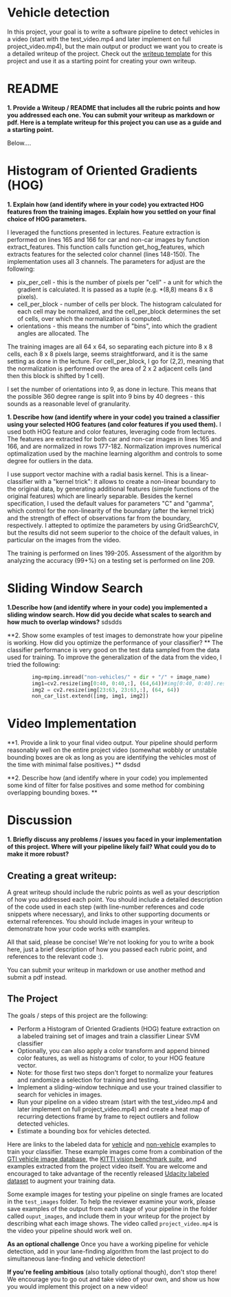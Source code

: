 # Vehicle detection

In this project, your goal is to write a software pipeline to detect vehicles in a video (start with the test_video.mp4 and later implement on full project_video.mp4), but the main output or product we want you to create is a detailed writeup of the project.  Check out the [writeup template](https://github.com/udacity/CarND-Vehicle-Detection/blob/master/writeup_template.md) for this project and use it as a starting point for creating your own writeup. 

# README

**1. Provide a Writeup / README that includes all the rubric points and how you addressed each one. You can submit your writeup as markdown or pdf. Here is a template writeup for this project you can use as a guide and a starting point.**

Below....

# Histogram of Oriented Gradients (HOG)
**1. Explain how (and identify where in your code) you extracted HOG features from the training images. Explain how you settled on your final choice of HOG parameters.**

I leveraged the functions presented in lectures. 
Feature extraction is performed on lines 165 and 166 for car and non-car images by function extract_features. This function calls function get_hog_features, which extracts features for the selected color channel (lines 148-150). The implementation uses all 3 channels. The parameters for adjust are the following: 
* pix_per_cell - this is the number of pixels per "cell" - a unit for which the gradient is calculated. It is passed as a tuple (e.g. *(8,8) means 8 x 8 pixels).
* cell_per_block - number of cells per block. The histogram calculated for each cell may be normalized, and the cell_per_block determines the set of cells, over which the normalization is computed. 
* orientations - this means the number of "bins", into which the gradient angles are allocated. The

The training images are all 64 x 64, so separating each picture into  8 x 8 cells, each 8 x 8 pixels large, seems straightforward, and it is the same setting as done in the lecture. For cell_per_block, I go for (2,2), meaning that the normalization is performed over the area of 2 x 2 adjacent cells (and then this block is shifted by 1 cell).

I set the number of orientations into 9, as done in lecture. This means that the possible 360 degree range is split into 9 bins by 40 degrees - this sounds as a reasonable level of granularity.


**1. Describe how (and identify where in your code) you trained a classifier using your selected HOG features (and color features if you used them).**
I used both HOG feature and color features, leveraging code from lectures. The features are extracted for both car and non-car images in lines 165 and 166, and are normalized in rows 177-182. Normalization improves numerical optimalization used by the machine learning algorithm and controls to some degree for outliers in the data.

I use support vector machine with a radial basis kernel. This is a linear-classifier with a "kernel trick": it allows to create a non-linear boundary to the original data, by generating additional features (simple functions of the original features) which are linearly separable. Besides the kernel specification, I used the default values for parameters "C" and "gamma", which control for the non-linearity of the boundary (after the kernel trick) and the strength of effect of observations far from the boundary, respectively. I attepted to optimize the parameters by using GridSearchCV, but the results did not seem superior to the choice of the default values, in particular on the images from the video.

The training is performed on lines 199-205. Assessment of the algorithm by analyzing the accuracy (99+%) on a testing set is performed on line 209.


# Sliding Window Search

**1.Describe how (and identify where in your code) you implemented a sliding window search. How did you decide what scales to search and how much to overlap windows?**
sdsdds

**2. Show some examples of test images to demonstrate how your pipeline is working. How did you optimize the performance of your classifier? **
The classifier performance is very good on the test data sampled from the data used for training. To improve the generalization of the data from the video, I tried the following:

```python
        img=mpimg.imread("non-vehicles/" + dir + "/" + image_name)
        img1=cv2.resize(img[0:40, 0:40,:], (64,64))#img[0:40, 0:40].resize() #cv2.resize(img[:, :, 0], size)
        img2 = cv2.resize(img[23:63, 23:63,:], (64, 64))
        non_car_list.extend([img, img1, img2])
```

# Video Implementation

**1. Provide a link to your final video output. Your pipeline should perform reasonably well on the entire project video (somewhat wobbly or unstable bounding boxes are ok as long as you are identifying the vehicles most of the time with minimal false positives.) **
dsdsd

**2. Describe how (and identify where in your code) you implemented some kind of filter for false positives and some method for combining overlapping bounding boxes. **

# Discussion

**1. Briefly discuss any problems / issues you faced in your implementation of this project. Where will your pipeline likely fail? What could you do to make it more robust?**

Creating a great writeup:
---
A great writeup should include the rubric points as well as your description of how you addressed each point.  You should include a detailed description of the code used in each step (with line-number references and code snippets where necessary), and links to other supporting documents or external references.  You should include images in your writeup to demonstrate how your code works with examples.  

All that said, please be concise!  We're not looking for you to write a book here, just a brief description of how you passed each rubric point, and references to the relevant code :). 

You can submit your writeup in markdown or use another method and submit a pdf instead.

The Project
---

The goals / steps of this project are the following:

* Perform a Histogram of Oriented Gradients (HOG) feature extraction on a labeled training set of images and train a classifier Linear SVM classifier
* Optionally, you can also apply a color transform and append binned color features, as well as histograms of color, to your HOG feature vector. 
* Note: for those first two steps don't forget to normalize your features and randomize a selection for training and testing.
* Implement a sliding-window technique and use your trained classifier to search for vehicles in images.
* Run your pipeline on a video stream (start with the test_video.mp4 and later implement on full project_video.mp4) and create a heat map of recurring detections frame by frame to reject outliers and follow detected vehicles.
* Estimate a bounding box for vehicles detected.

Here are links to the labeled data for [vehicle](https://s3.amazonaws.com/udacity-sdc/Vehicle_Tracking/vehicles.zip) and [non-vehicle](https://s3.amazonaws.com/udacity-sdc/Vehicle_Tracking/non-vehicles.zip) examples to train your classifier.  These example images come from a combination of the [GTI vehicle image database](http://www.gti.ssr.upm.es/data/Vehicle_database.html), the [KITTI vision benchmark suite](http://www.cvlibs.net/datasets/kitti/), and examples extracted from the project video itself.   You are welcome and encouraged to take advantage of the recently released [Udacity labeled dataset](https://github.com/udacity/self-driving-car/tree/master/annotations) to augment your training data.  

Some example images for testing your pipeline on single frames are located in the `test_images` folder.  To help the reviewer examine your work, please save examples of the output from each stage of your pipeline in the folder called `ouput_images`, and include them in your writeup for the project by describing what each image shows.    The video called `project_video.mp4` is the video your pipeline should work well on.  

**As an optional challenge** Once you have a working pipeline for vehicle detection, add in your lane-finding algorithm from the last project to do simultaneous lane-finding and vehicle detection!

**If you're feeling ambitious** (also totally optional though), don't stop there!  We encourage you to go out and take video of your own, and show us how you would implement this project on a new video!
